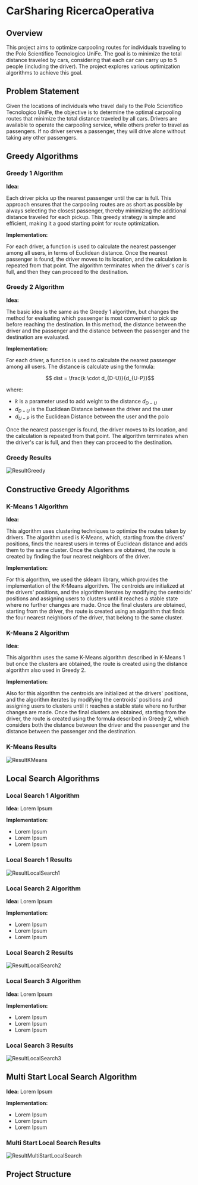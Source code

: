 # CarSharing RicercaOperativa

## Overview

This project aims to optimize carpooling routes for individuals traveling to the Polo Scientifico Tecnologico UniFe. The goal is to minimize the total distance traveled by cars, considering that each car can carry up to 5 people (including the driver). The project explores various optimization algorithms to achieve this goal.

## Problem Statement

Given the locations of individuals who travel daily to the Polo Scientifico Tecnologico UniFe, the objective is to determine the optimal carpooling routes that minimize the total distance traveled by all cars. Drivers are available to operate the carpooling service, while others prefer to travel as passengers. If no driver serves a passenger, they will drive alone without taking any other passengers.

## Greedy Algorithms

### Greedy 1 Algorithm

**Idea:**

Each driver picks up the nearest passenger until the car is full. This approach ensures that the carpooling routes are as short as possible by always selecting the closest passenger, thereby minimizing the additional distance traveled for each pickup. This greedy strategy is simple and efficient, making it a good starting point for route optimization.

**Implementation:**

For each driver, a function is used to calculate the nearest passenger among all users, in terms of Euclidean distance. Once the nearest passenger is found, the driver moves to its location, and the calculation is repeated from that point. The algorithm terminates when the driver's car is full, and then they can proceed to the destination.

### Greedy 2 Algorithm

**Idea:** 

The basic idea is the same as the Greedy 1 algorithm, but changes the method for evaluating which passenger is most convenient to pick up before reaching the destination. In this method, the distance between the driver and the passenger and the distance between the passenger and the destination are evaluated.

**Implementation:**

For each driver, a function is used to calculate the nearest passenger among all users. The distance is calculate using the formula:

$$ dist = \frac{k \cdot d_{D-U}}{d_{U-P}}$$

where:
- $k$ is a parameter used to add weight to the distance $d_{D-U}$
- $d_{D-U}$ is the Euclidean Distance between the driver and the user
- $d_{U-P}$ is the Euclidean Distance between the user and the polo

Once the nearest passenger is found, the driver moves to its location, and the calculation is repeated from that point. The algorithm terminates when the driver's car is full, and then they can proceed to the destination.

### Greedy Results

![ResultGreedy](https://github.com/user-attachments/assets/49ae1815-7f5b-4c14-9d07-457badb15634)

## Constructive Greedy Algorithms

### K-Means 1 Algorithm

**Idea:** 

This algorithm uses clustering techniques to optimize the routes taken by drivers. The algorithm used is K-Means, which, starting from the drivers' positions, finds the nearest users in terms of Euclidean distance and adds them to the same cluster. Once the clusters are obtained, the route is created by finding the four nearest neighbors of the driver.

**Implementation:**

For this algorithm, we used the sklearn library, which provides the implementation of the K-Means algorithm. The centroids are initialized at the drivers' positions, and the algorithm iterates by modifying the centroids' positions and assigning users to clusters until it reaches a stable state where no further changes are made. Once the final clusters are obtained, starting from the driver, the route is created using an algorithm that finds the four nearest neighbors of the driver, that belong to the same cluster.

### K-Means 2 Algorithm

**Idea:** 

This algorithm uses the same K-Means algorithm described in K-Means 1 but once the clusters are obtained, the route is created using the distance algorithm also used in Greedy 2.

**Implementation:**

Also for this algorithm the centroids are initialized at the drivers' positions, and the algorithm iterates by modifying the centroids' positions and assigning users to clusters until it reaches a stable state where no further changes are made. Once the final clusters are obtained, starting from the driver, the route is created using the formula described in Greedy 2, which considers both the distance between the driver and the passenger and the distance between the passenger and the destination.

### K-Means Results

![ResultKMeans](https://github.com/user-attachments/assets/d12875c9-84e2-474c-9919-0bcd0f8437ff)

## Local Search Algorithms

### Local Search 1 Algorithm

**Idea:** Lorem Ipsum

**Implementation:**
- Lorem Ipsum
- Lorem Ipsum
- Lorem Ipsum

### Local Search 1 Results

![ResultLocalSearch1](https://github.com/user-attachments/assets/20922a68-ed32-461f-8f3a-6c0dbc9bdc3d)

### Local Search 2 Algorithm

**Idea:** Lorem Ipsum

**Implementation:**
- Lorem Ipsum
- Lorem Ipsum
- Lorem Ipsum

### Local Search 2 Results

![ResultLocalSearch2](https://github.com/user-attachments/assets/a618270d-7574-423b-88be-acd6d0051fe4)

### Local Search 3 Algorithm

**Idea:** Lorem Ipsum

**Implementation:**
- Lorem Ipsum
- Lorem Ipsum
- Lorem Ipsum

### Local Search 3 Results

![ResultLocalSearch3](https://github.com/user-attachments/assets/693225ce-4d86-4fec-8aa5-116668e8dd00)

## Multi Start Local Search Algorithm

**Idea:** Lorem Ipsum

**Implementation:**
- Lorem Ipsum
- Lorem Ipsum
- Lorem Ipsum

### Multi Start Local Search Results

![ResultMultiStartLocalSearch](https://github.com/user-attachments/assets/c1df94fa-7459-4f25-9374-883ed717b30e)

## Project Structure
